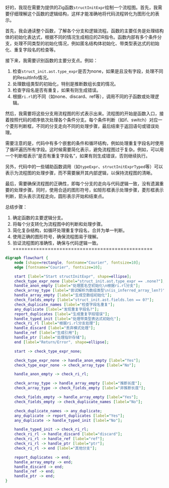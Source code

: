 好的，我现在需要为提供的Zig函数`structInitExpr`绘制一个流程图。首先，我需要仔细理解这个函数的逻辑结构，这样才能准确地将代码流程转化为图形化的表示。

首先，我会通读整个函数，了解各个分支和逻辑流程。函数的主要任务是处理结构体的初始化表达式，根据不同的情况生成相应的ZIR指令。函数内部有多个条件分支，处理不同类型的初始化情况，例如匿名结构体初始化、带类型表达式的初始化、重复字段名的检查等。

接下来，我需要识别函数的主要分支点。例如：

1. 检查`struct_init.ast.type_expr`是否为none，如果是且没有字段，处理不同的ResultInfo情况。
2. 处理数组类型的初始化，特别是推断数组长度的情况。
3. 检查字段名是否有重复，如果有则生成错误。
4. 根据`ri.rl`的不同（如none、discard、ref等），调用不同的子函数或处理逻辑。

然后，我需要将这些分支用流程图的形式表示出来。流程图的开始是函数入口，接着按照代码的顺序依次处理各个条件分支。每个条件判断（如if、switch）对应一个菱形判断框，不同的分支走向不同的处理步骤，最后结束于返回语句或错误处理。

需要注意的是，代码中有多个嵌套的条件和循环结构，例如处理重复字段名时使用了循环遍历所有字段。这时候需要简化表示，避免流程图过于复杂。例如，可以用一个判断框表示“是否有重复字段名”，如果有则生成错误，否则继续执行。

另外，代码中的一些辅助函数调用（如`typeExpr`、`structInitExprTyped`等）可以表示为流程图的处理步骤，而不需要展开其内部逻辑，以保持流程图的清晰。

最后，需要确保流程图的正确性，即每个分支的走向与代码逻辑一致，没有遗漏重要的处理步骤。同时，使用合适的图形符号，如矩形框表示处理步骤，菱形框表示判断，箭头表示流程走向，圆形表示开始和结束点。

总结步骤：

1. 确定函数的主要逻辑分支。
2. 将每个分支转化为流程图中的判断和处理步骤。
3. 简化复杂结构，如循环处理重复字段名，合并为单一判断。
4. 使用正确的图形符号，确保流程图易于理解。
5. 验证流程图的准确性，确保与代码逻辑一致。
================================================
```dot
digraph flowchart {
    node [shape=rectangle, fontname="Courier", fontsize=10];
    edge [fontname="Courier", fontsize=10];

    start [label="Start structInitExpr", shape=ellipse];
    check_type_expr_none [label="struct_init.ast.type_expr == .none?"];
    handle_anon_empty [label="处理匿名空初始化\n根据ri.rl分支"];
    check_array_type [label="尝试解析为数组类型\n(is_inferred_array_len?)"];
    handle_array_empty [label="生成空数组初始化"];
    check_fields_empty [label="struct_init.ast.fields.len == 0?"];
    check_duplicate_names [label="检查字段名重复"];
    any_duplicate [label="发现重复字段名?"];
    report_duplicates [label="生成重复字段错误"];
    handle_typed_init [label="处理带类型表达式初始化"];
    check_ri_rl [label="根据ri.rl分支处理"];
    handle_discard [label="丢弃模式处理"];
    handle_ref [label="生成引用"];
    handle_ptr [label="处理指针存储"];
    end [label="Return/Error", shape=ellipse];

    start -> check_type_expr_none;

    check_type_expr_none -> handle_anon_empty [label="Yes"];
    check_type_expr_none -> check_array_type [label="No"];

    handle_anon_empty -> check_ri_rl;

    check_array_type -> handle_array_empty [label="推断长度"];
    check_array_type -> check_fields_empty [label="非推断长度"];

    check_fields_empty -> handle_array_empty [label="Yes"];
    check_fields_empty -> check_duplicate_names [label="No"];

    check_duplicate_names -> any_duplicate;
    any_duplicate -> report_duplicates [label="Yes"];
    any_duplicate -> handle_typed_init [label="No"];

    handle_typed_init -> check_ri_rl;
    check_ri_rl -> handle_discard [label="discard"];
    check_ri_rl -> handle_ref [label="ref"];
    check_ri_rl -> handle_ptr [label="ptr"];
    check_ri_rl -> end [label="其他分支"];

    report_duplicates -> end;
    handle_array_empty -> end;
    handle_discard -> end;
    handle_ref -> end;
    handle_ptr -> end;
}
```